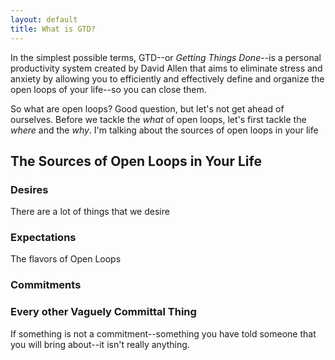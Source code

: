 ```yaml
---  
layout: default
title: What is GTD?
---  
```


In the simplest possible terms, GTD--or *Getting Things Done*--is a personal productivity system created by David Allen that aims to eliminate stress and anxiety by allowing you to efficiently and effectively define and organize the open loops of your life--so you can close them.

So what are open loops? Good question, but let's not get ahead of ourselves. Before we tackle the *what* of open loops, let's first tackle the *where* and the *why*. I'm talking about the sources of open loops in your life


## The Sources of Open Loops in Your Life


### Desires

There are a lot of things that we desire


### Expectations


The flavors of Open Loops


### Commitments

### Every other Vaguely Committal Thing

If something is not a commitment--something you have told someone that you will bring about--it isn't really anything.